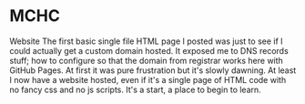 # MCHC
Website
The first basic single file HTML page I posted was just to see if I could actually get a custom domain hosted. It exposed me to DNS records stuff; how to configure so that the domain from registrar works here with GitHub Pages.
At first it was pure frustration but it's slowly dawning. At least I now have a website hosted, even if it's a single page of HTML code with no fancy css and no js scripts. It's a start, a place to begin to learn.
